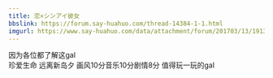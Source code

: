 ```yaml
---
title: 恋×シンアイ彼女
bbslink: https://forum.say-huahuo.com/thread-14384-1-1.html
imgurl: https://www.say-huahuo.com/data/attachment/forum/201703/13/191329v7erwtvtww1jetjl.jpg
---
```


因为各位都了解这gal  
珍爱生命 远离新岛夕
画风10分音乐10分剧情8分
值得玩一玩的gal<!--more-->
